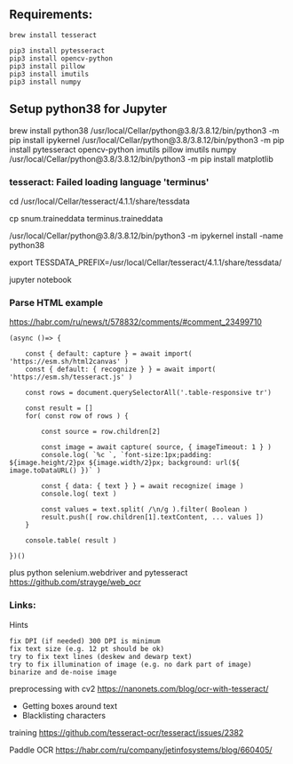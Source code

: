 ## Requirements:

    brew install tesseract

    pip3 install pytesseract
    pip3 install opencv-python
    pip3 install pillow
    pip3 install imutils
    pip3 install numpy

## Setup python38 for Jupyter

brew install python38
/usr/local/Cellar/python\@3.8/3.8.12/bin/python3 -m pip install ipykernel
/usr/local/Cellar/python\@3.8/3.8.12/bin/python3 -m pip install pytesseract opencv-python imutils pillow imutils numpy
/usr/local/Cellar/python\@3.8/3.8.12/bin/python3 -m pip install matplotlib

### tesseract: Failed loading language \'terminus\'

cd /usr/local/Cellar/tesseract/4.1.1/share/tessdata

cp snum.traineddata terminus.traineddata

/usr/local/Cellar/python\@3.8/3.8.12/bin/python3 -m ipykernel install -name python38

export TESSDATA_PREFIX=/usr/local/Cellar/tesseract/4.1.1/share/tessdata/

jupyter notebook

### Parse HTML example

https://habr.com/ru/news/t/578832/comments/#comment_23499710

    (async ()=> {
        
        const { default: capture } = await import( 'https://esm.sh/html2canvas' )
        const { default: { recognize } } = await import( 'https://esm.sh/tesseract.js' )
        
        const rows = document.querySelectorAll('.table-responsive tr')
        
        const result = []
        for( const row of rows ) {
            
            const source = row.children[2]
            
            const image = await capture( source, { imageTimeout: 1 } )
            console.log( `%c `, `font-size:1px;padding: ${image.height/2}px ${image.width/2}px; background: url(${ image.toDataURL() })` )
            
            const { data: { text } } = await recognize( image )
            console.log( text )
            
            const values = text.split( /\n/g ).filter( Boolean )
            result.push([ row.children[1].textContent, ... values ])
        }
        
        console.table( result )
        
    })()

plus python selenium.webdriver and pytesseract https://github.com/strayge/web_ocr

### Links:

Hints

    fix DPI (if needed) 300 DPI is minimum
    fix text size (e.g. 12 pt should be ok)
    try to fix text lines (deskew and dewarp text)
    try to fix illumination of image (e.g. no dark part of image)
    binarize and de-noise image

preprocessing with cv2 https://nanonets.com/blog/ocr-with-tesseract/
+ Getting boxes around text
+ Blacklisting characters

training https://github.com/tesseract-ocr/tesseract/issues/2382

Paddle OCR https://habr.com/ru/company/jetinfosystems/blog/660405/
